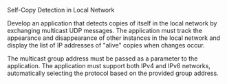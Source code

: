 Self-Copy Detection in Local Network

Develop an application that detects copies of itself in the local network by exchanging multicast UDP messages. The application must track the appearance and disappearance of other instances in the local network and display the list of IP addresses of "alive" copies when changes occur.

The multicast group address must be passed as a parameter to the application. The application must support both IPv4 and IPv6 networks, automatically selecting the protocol based on the provided group address.
